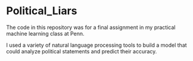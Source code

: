 # Political_Liars

The code in this repository was for a final assignment in my practical machine learning class at Penn.

I used a variety of natural language processing tools to build a model that could analyze political statements and predict their accuracy. 
